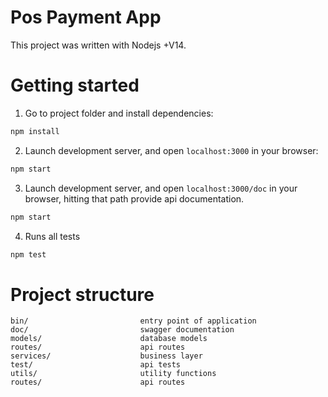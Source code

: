 # Pos Payment App


This project was written with Nodejs +V14.

# Getting started

1. Go to project folder and install dependencies:
 ```sh
 npm install
 ```

2. Launch development server, and open `localhost:3000` in your browser:
 ```sh
 npm start
 ```
3. Launch development server, and open `localhost:3000/doc` in your browser, hitting that path provide api documentation.
 ```sh
 npm start
 ```
 4. Runs all tests
 ```sh
 npm test
 ```

# Project structure

```
bin/                         entry point of application
doc/                         swagger documentation
models/                      database models 
routes/                      api routes
services/                    business layer
test/                        api tests
utils/                       utility functions
routes/                      api routes
```


